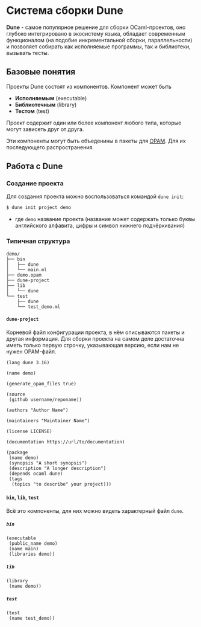 # Система сборки Dune

**Dune** - самое популярное решение для сборки OCaml-проектов, оно глубоко интегрировано в экосистему языка,
обладает современным функционалом (на подобие инкрементальной сборки, параллельности) и позволяет собирать
как исполняемые программы, так и библиотеки, вызывать тесты.

## Базовые понятия 

Проекты Dune состоят из компонентов. Компонент может быть 
- **Исполняемым** (executable)
- **Библиотечным** (library)
- **Тестом** (test)

Проект содержит один или более компонент любого типа, которые могут зависеть друг от друга.

Эти компоненты могут быть объеденины в пакеты для [OPAM](./opam.md).
Для их последующего распространения.

<!-- Внутри проекта может находиться сколько угодно подобных компонентов, которые 
могут быть объеденины в пакеты (package) для [OPAM](./opam.md). Определяемых 
пакетов тоже может быть множество. -->

## Работа с Dune

### Создание проекта

Для создания проекта можно воспользоваться командой `dune init`:
```sh
$ dune init project demo
```

- где `demo` название проекта (название может содержать только буквы английского алфавита, цифры и символ нижнего подчёркивания)

### Типичная структура 

```
demo/
├── bin
│   ├── dune
│   └── main.ml
├── demo.opam
├── dune-project
├── lib
│   └── dune
└── test
    ├── dune
    └── test_demo.ml
```

#### `dune-project`

Корневой файл конфигурации проекта, в нём описываются пакеты 
и другая информация. Для сборки проекта на самом деле достаточна иметь только первую строчку, указывающая версию, если нам не нужен OPAM-файл.

```dune_project
(lang dune 3.16)

(name demo)

(generate_opam_files true)

(source
 (github username/reponame))

(authors "Author Name")

(maintainers "Maintainer Name")

(license LICENSE)

(documentation https://url/to/documentation)

(package
 (name demo)
 (synopsis "A short synopsis")
 (description "A longer description")
 (depends ocaml dune)
 (tags
  (topics "to describe" your project)))
```

#### `bin`, `lib`, `test`

Всё это компоненты, для них можно видеть характерный файл `dune`.

##### `bin`

```dune
(executable
 (public_name demo)
 (name main)
 (libraries demo))
```

##### `lib`

```dune
(library
 (name demo))
```

##### `test`

```dune
(test
 (name test_demo))
```



<!-- - `dune-project` к;
- `demo.opam` манифест OPAM пакета, он автоматически создается при сборки проекта;  -->